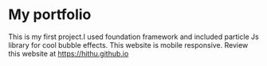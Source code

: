 # My portfolio
This is my first project.I used foundation framework and included particle Js library for cool bubble effects.
This website is mobile responsive.
Review this website at https://hithu.github.io
